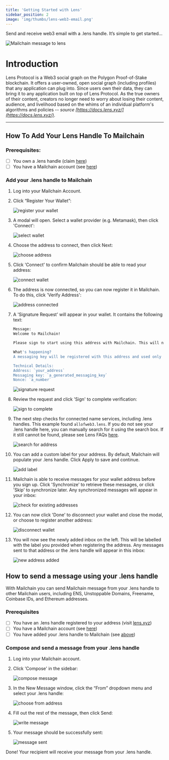 ```yaml
---
title: 'Getting Started with Lens'
sidebar_position: 2
image: 'img/thumbs/lens-web3-email.png'
---
```


Send and receive web3 email with a .lens handle. It’s simple to get started…

![Mailchain message to lens](../img-lens/lens-email.png)

# Introduction

Lens Protocol is a Web3 social graph on the Polygon Proof-of-Stake blockchain. It offers a user-owned, open social graph (including profiles) that any application can plug into. Since users own their data, they can bring it to any application built on top of Lens Protocol. As the true owners of their content, creators no longer need to worry about losing their content, audience, and livelihood based on the whims of an individual platform's algorithms and policies -- _source [https://docs.lens.xyz/](https://docs.lens.xyz/)_.

---

## How To Add Your Lens Handle To Mailchain

### Prerequisites:

-   [ ] You own a .lens handle (claim [here](https://www.lens.xyz/))
-   [ ] You have a Mailchain account (see [here](/user/guides/getting-started/create-a-mailchain-account))

### Add your .lens handle to Mailchain

1. Log into your Mailchain Account.

1. Click “Register Your Wallet”:

    ![register your wallet](../img-lens/lens1_1.png)

1. A modal will open. Select a wallet provider (e.g. Metamask), then click 'Connect':

    ![select wallet](../img-lens/lens1_2.png)

1. Choose the address to connect, then click Next:

    ![choose address](../img-lens/lens1_3.png)

1. Click 'Connect' to confirm Mailchain should be able to read your address:

    ![connect wallet](../img-lens/lens1_3-1.png)

1. The address is now connected, so you can now register it in Mailchain. To do this, click 'Verify Address':

    ![address connected](../img-lens/lens1_4.png)

1. A 'Signature Request' will appear in your wallet. It contains the following text:

    ```bash
    Message:
    Welcome to Mailchain!

    Please sign to start using this address with Mailchain. This will not trigger a blockchain transaction or cost any gas fees.

    What's happening?
    A messaging key will be registered with this address and used only for messaging. It will replace any existing registered messaging keys.

    Technical Details:
    Address: `your_address`
    Messaging key: `a_generated_messaging_key`
    Nonce: `a_number`
    ```

    ![signature request](../img-lens/lens1_5.png)

1. Review the request and click 'Sign' to complete verification:

    ![sign to complete](../img-lens/lens1_6.png)

1. The next step checks for connected name services, including .lens handles. This example found `allofweb3.lens`. If you do not see your .lens handle here, you can manually search for it using the search box. If it still cannot be found, please see Lens FAQs [here](/user/guides/name-services/lens/lens-faqs#my-lens-handle-was-not-found-what-should-i-check).

    ![search for address](../img-lens/lens1_7.png)

1. You can add a custom label for your address. By default, Mailchain will populate your .lens handle. Click Apply to save and continue.

    ![add label](../img-lens/lens1_8.png)

1. Mailchain is able to receive messages for your wallet address before you sign up. Click 'Synchronize' to retrieve these messages, or click 'Skip' to synchronize later. Any synchronized messages will appear in your inbox:

    ![check for existing addresses](../img-lens/lens1_9.png)

1. You can now click 'Done' to disconnect your wallet and close the modal, or choose to register another address:

    ![disconnect wallet](../img-lens/lens1_10.png)

1. You will now see the newly added inbox on the left. This will be labelled with the label you provided when registering the address. Any messages sent to that address or the .lens handle will appear in this inbox:

    ![new address added](../img-lens/lens1_11.png)

## How to send a message using your .lens handle

With Mailchain you can send Mailchain message from your .lens handle to other Mailchain users, including ENS, Unstoppable Domains, Freename, Coinbase IDs, and Ethereum addresses.

### Prerequisites

-   [ ] You have an .lens handle registered to your address (visit [lens.xyz](https://lens.xyz))
-   [ ] You have a Mailchain account (see [here](/user/guides/getting-started/create-a-mailchain-account))
-   [ ] You have added your .lens handle to Mailchain (see [above](/user/guides/name-services/lens/lens-getting-started#how-to-add-your-lens-handle-to-mailchain))

### Compose and send a message from your .lens handle

1. Log into your Mailchain account.

1. Click 'Compose' in the sidebar:

    ![compose message](../img-lens/lens2_1.png)

1. In the New Message window, click the “From” dropdown menu and select your .lens handle:

    ![choose from address](../img-lens/lens2_2.png)

1. Fill out the rest of the message, then click Send:

    ![write message](../img-lens/lens2_3.png)

1. Your message should be successfully sent:

    ![message sent](../img-lens/lens2_4.png)

Done! Your recipient will receive your message from your .lens handle.

